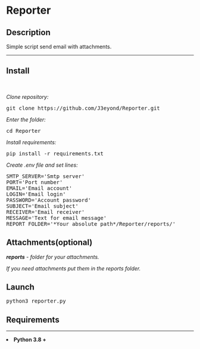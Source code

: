<h1>Reporter</h1>
<h2>Description</h2>
Simple script send email with attachments.
</br>
<hr>
<h2>Install</h2>
<br>
<p><i>Clone repository:</i></p>
<pre>git clone https://github.com/J3eyond/Reporter.git</pre>

<p><i>Enter the folder:</i></p>
<pre>cd Reporter</pre>

<p><i>Install requirements:</i></p>
<pre>pip install -r requirements.txt</pre>

<p><i>Create .env file and set lines:</i></p>
<pre>
SMTP_SERVER='Smtp server'
PORT='Port number'
EMAIL='Email account'
LOGIN='Email login'
PASSWORD='Account password'
SUBJECT='Email subject'
RECEIVER='Email receiver'
MESSAGE='Text for email message'
REPORT_FOLDER='*Your_absolute_path*/Reporter/reports/'
</pre>

<h2>Attachments(optional)</h2>
<p><i><b>reports</b> - folder for your attachments.</i></p>
<p><i>If you need attachments put them in the reports folder.</i></p>


<h2>Launch</h2>
<pre>python3 reporter.py</pre>

<h2>Requirements</h2>
<hr>
<li><b>Python 3.8 +</b></li>